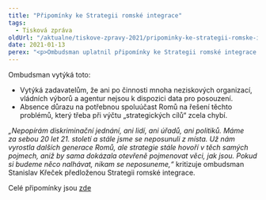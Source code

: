 ```yaml
---
title: "Připomínky ke Strategii romské integrace"
tags:
  - Tisková zpráva
oldUrl: "/aktualne/tiskove-zpravy-2021/pripominky-ke-strategii-romske-integrace"
date: 2021-01-13
perex: "<p>Ombudsman uplatnil připomínky ke Strategii romské integrace 2021 – 2030, v nichž konstatoval, že jde o nerealizovatelný dokument.</p>"
---
```


<!-- imported from the old website -->

<p>Ombudsman vytýká toto:</p><ul><li>Vytýká zadavatelům, že ani po činnosti mnoha neziskových organizací, vládních výborů a agentur nejsou k dispozici data pro posouzení.</li><li>Absence důrazu na potřebnou spoluúčast Romů na řešení těchto problémů, který třeba při výčtu „strategických cílů“ zcela chybí.</li></ul> <p><i>„Nepopírám diskriminační jednání, ani lidí, ani úřadů, ani politiků. Máme za sebou 20 let 21. století a stále jsme se neposunuli z místa. Už nám vyrostla dalších generace Romů, ale strategie stále hovoří v těch samých pojmech, aniž by sama dokázala otevřeně pojmenovat věci, jak jsou. Pokud si budeme něco nalhávat, nikam se neposuneme,“</i> kritizuje ombudsman Stanislav Křeček předloženou Strategii romské integrace.</p><p>Celé připomínky jsou <a href="/uploads-import/Zvlastni_opravneni/Pripominky/2021/726_21_Strategie_romske_integrace.pdf" target="_blank">zde</a></p>
